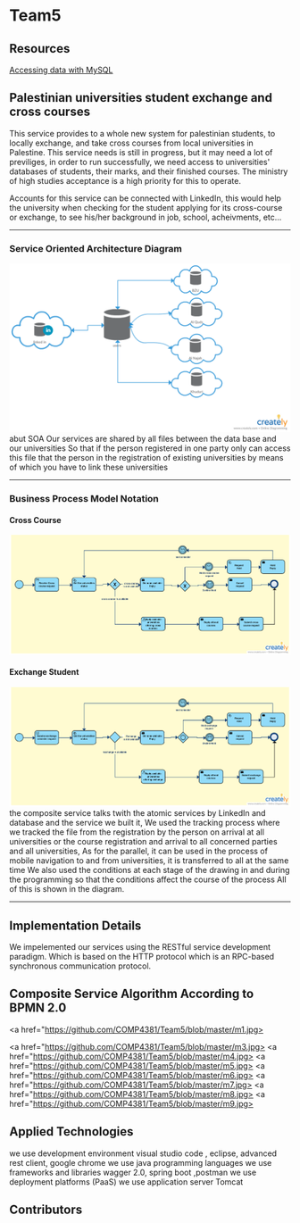 
# Team5

## Resources

<a href="https://spring.io/guides/gs/accessing-data-mysql/">Accessing data with MySQL</a>

## Palestinian universities student exchange and cross courses

This service provides to a whole new system for palestinian students, to locally exchange, and take cross courses from local universities in Palestine.
 This service needs is still in progress, but it may need a lot of previliges, in order to run successfully, we need access to universities' databases of students, their marks, and their finished courses. The ministry of high studies acceptance is a high priority for this to operate.

Accounts for this service can be connected with LinkedIn, this would help the university when checking for the student applying for its cross-course or exchange, to see his/her background in job, school, acheivments, etc...

---

### Service Oriented Architecture Diagram

<img src="assets/soa-diagram.png" title="soa"/>
 abut SOA  Our services are shared by all files between the data base and our universities
 So that if the person registered in one party only can access this file that the person in the registration of existing 
 universities by means of which you have to link these universities

---

### Business Process Model Notation

#### Cross Course

<img src="assets/bpmn-cross-course.png" title="bpmn2.0"/>

#### Exchange Student

<img src="assets/bpmn-exchange-student.png" title="bpmn 2.0"/>
the composite service talks twith the atomic services by LinkedIn and database and the service we built it,
We used the tracking process where we tracked the file from the registration by the person on arrival at all universities 
or the course registration and arrival to all concerned parties and all universities,
As for the parallel, it can be used in the process of mobile navigation to and from universities, 
it is transferred to all at the same time
We also used the conditions at each stage of the drawing in and during 
the programming so that the conditions affect the course of the process
All of this is shown in the diagram.

---
## Implementation Details
We impelemented our services using the RESTful service development paradigm. Which is based on the HTTP protocol which is an RPC-based synchronous communication protocol.

## Composite Service Algorithm According to BPMN 2.0
<a href="https://github.com/COMP4381/Team5/blob/master/mm.jpg"></a>
<a href="https://github.com/COMP4381/Team5/blob/master/m1.jpg></a>

<a href="https://github.com/COMP4381/Team5/blob/master/m3.jpg></a>
<a href="https://github.com/COMP4381/Team5/blob/master/m4.jpg></a>
<a href="https://github.com/COMP4381/Team5/blob/master/m5.jpg></a>
<a href="https://github.com/COMP4381/Team5/blob/master/m6.jpg></a>
<a href="https://github.com/COMP4381/Team5/blob/master/m7.jpg></a>
<a href="https://github.com/COMP4381/Team5/blob/master/m8.jpg></a>
<a href="https://github.com/COMP4381/Team5/blob/master/m9.jpg></a>

## Applied Technologies
 we use development environment visual studio code , eclipse, advanced rest client, google chrome
 we use  java programming languages
 we use frameworks and libraries wagger 2.0, spring boot ,postman
 we use deployment platforms (PaaS)
 we use application server Tomcat
 
## Contributors
